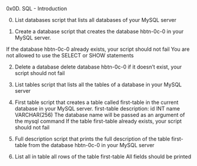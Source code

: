 0x0D. SQL - Introduction

0. List databases
script that lists all databases of your MySQL server

1. Create a database
script that creates the database hbtn-0c-0 in your MySQL server.

If the database hbtn-0c-0 already exists, your script should not fail
You are not allowed to use the SELECT or SHOW statements

2. Delete a database
delete database hbtn-0c-0
if it doesn’t exist, your script should not fail

3. List tables
script that lists all the tables of a database in your MySQL server

4. First table
script that creates a table called first-table in the current database in your MySQL server.
first-table description:
id INT
name VARCHAR(256)
The database name will be passed as an argument of the mysql command
If the table first-table already exists, your script should not fail

5. Full description
script that prints the full description of the table first-table from the database hbtn-0c-0 in your MySQL server

6. List all in table
all rows of the table first-table
All fields should be printed
